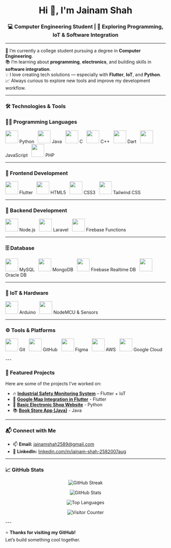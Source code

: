 <h1 align="center">Hi 👋, I'm Jainam Shah</h1>
<h3 align="center">💻 Computer Engineering Student | 🚀 Exploring Programming, IoT & Software Integration</h3>

---

🔭 I’m currently a college student pursuing a degree in **Computer Engineering**.  
📚 I’m learning about **programming**, **electronics**, and building skills in **software integration**.  
💡 I love creating tech solutions — especially with **Flutter**, **IoT**, and **Python**.  
📈 Always curious to explore new tools and improve my development workflow.

---

### 🛠️ Technologies & Tools
### 🧑‍💻 Programming Languages
<p align="left">
  <img src="https://cdn.jsdelivr.net/gh/devicons/devicon/icons/python/python-original.svg" width="40" /> Python &nbsp;
  <img src="https://cdn.jsdelivr.net/gh/devicons/devicon/icons/java/java-original.svg" width="40" /> Java &nbsp;
  <img src="https://cdn.jsdelivr.net/gh/devicons/devicon/icons/c/c-original.svg" width="40" /> C &nbsp;
  <img src="https://cdn.jsdelivr.net/gh/devicons/devicon/icons/cplusplus/cplusplus-original.svg" width="40" /> C++ &nbsp;
  <img src="https://cdn.jsdelivr.net/gh/devicons/devicon/icons/dart/dart-original.svg" width="40" /> Dart &nbsp;
  <img src="https://cdn.jsdelivr.net/gh/devicons/devicon/icons/javascript/javascript-original.svg" width="40" /> JavaScript &nbsp;
  <img src="https://cdn.jsdelivr.net/gh/devicons/devicon/icons/php/php-original.svg" width="40" /> PHP &nbsp;
</p>

---

### 🎨 Frontend Development
<p align="left">
  <img src="https://cdn.jsdelivr.net/gh/devicons/devicon/icons/flutter/flutter-original.svg" width="40" /> Flutter &nbsp;
  <img src="https://cdn.jsdelivr.net/gh/devicons/devicon/icons/html5/html5-original.svg" width="40" /> HTML5 &nbsp;
  <img src="https://cdn.jsdelivr.net/gh/devicons/devicon/icons/css3/css3-original.svg" width="40" /> CSS3 &nbsp;
  <img src="https://www.vectorlogo.zone/logos/tailwindcss/tailwindcss-icon.svg" width="40" /> Tailwind CSS &nbsp;
</p>

---

### 🧩 Backend Development
<p align="left">
  <img src="https://cdn.jsdelivr.net/gh/devicons/devicon/icons/nodejs/nodejs-original.svg" width="40" /> Node.js &nbsp;
  <img src="https://cdn.jsdelivr.net/gh/devicons/devicon/icons/laravel/laravel-original.svg" width="40" /> Laravel &nbsp;
  <img src="https://cdn.jsdelivr.net/gh/devicons/devicon/icons/firebase/firebase-plain.svg" width="40" /> Firebase Functions &nbsp;
</p>

---

### 🗄️ Database
<p align="left">
  <img src="https://cdn.jsdelivr.net/gh/devicons/devicon/icons/mysql/mysql-original-wordmark.svg" width="40" /> MySQL &nbsp;
  <img src="https://cdn.jsdelivr.net/gh/devicons/devicon/icons/mongodb/mongodb-original-wordmark.svg" width="40" /> MongoDB &nbsp;
  <img src="https://www.vectorlogo.zone/logos/firebase/firebase-icon.svg" width="40" /> Firebase Realtime DB &nbsp;
  <img src="https://cdn.jsdelivr.net/gh/devicons/devicon/icons/oracle/oracle-original.svg" width="40" /> Oracle DB &nbsp;
</p>

---

### 🔌 IoT & Hardware
<p align="left">
  <img src="https://cdn.worldvectorlogo.com/logos/arduino-1.svg" width="40" /> Arduino &nbsp;
  <img src="https://cdn.jsdelivr.net/gh/devicons/devicon/icons/arduino/arduino-original.svg" width="40" /> NodeMCU & Sensors &nbsp;
</p>

---

### ⚙️ Tools & Platforms
<p align="left">
  <img src="https://cdn.jsdelivr.net/gh/devicons/devicon/icons/git/git-original.svg" width="40" /> Git &nbsp;
  <img src="https://cdn.jsdelivr.net/gh/devicons/devicon/icons/github/github-original.svg" width="40" /> GitHub &nbsp;
  <img src="https://cdn.jsdelivr.net/gh/devicons/devicon/icons/figma/figma-original.svg" width="40" /> Figma &nbsp;
  <img src="https://cdn.jsdelivr.net/gh/devicons/devicon/icons/amazonwebservices/amazonwebservices-original-wordmark.svg" width="40" /> AWS &nbsp;
  <img src="https://www.vectorlogo.zone/logos/google_cloud/google_cloud-icon.svg" width="40" /> Google Cloud &nbsp;
</p>
---

### 📌 Featured Projects
Here are some of the projects I’ve worked on:
- 🔥 **[Industrial Safety Monitoring System](https://github.com/jainam258/Industrial_Safety_Monitoring_system)** – Flutter + IoT
- 📍 **[Google Map Integration in Flutter](https://github.com/jainam258/Google-map-project-in-flutter)** - Flutter
- 🏪 **[Basic Electronic Shop Website](https://github.com/jainam258/basic-electronic-shop-project)** - Python
- 📚 **[Book Store App (Java)](https://github.com/jainam258/Book-Store-app-in-android)** - Java

---

### 📬 Connect with Me
- 📫 **Email:** [jainamshah2589@gmail.com](mailto:jainamshah2589@gmail.com)  
- 💼 **LinkedIn:** [linkedin.com/in/jainam-shah-2582007aug](https://www.linkedin.com/in/jainam-shah-2582007aug)

---

### 📈 GitHub Stats
<p align="center">
  <img src="https://github-readme-streak-stats.herokuapp.com/?user=jainam258&theme=radical&hide_border=true" alt="GitHub Streak" />
</p>

<p align="center">
  <img src="https://github-readme-stats.vercel.app/api?username=jainam258&show_icons=true&theme=radical&hide_border=true&include_all_commits=true&count_private=true" alt="GitHub Stats" />
</p>

<p align="center">
  <img src="https://github-readme-stats.vercel.app/api/top-langs/?username=jainam258&layout=compact&theme=radical&hide_border=true" alt="Top Languages" />
</p>

<p align="center">
  <img src="https://komarev.com/ghpvc/?username=jainam258&style=flat-square&color=blue" alt="Visitor Counter"/>
</p>
---

⭐ **Thanks for visiting my GitHub!**  
Let’s build something cool together.
